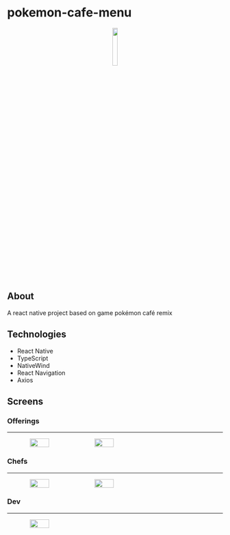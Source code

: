 # pokemon-cafe-menu
<p align="center">
  <img src="https://user-images.githubusercontent.com/38440662/216775511-29ad3011-439a-4ade-ba43-29d647c29f91.png" width="15%" height="15%" />
</p>

## About
A react native project based on game pokémon café remix

## Technologies
- React Native
- TypeScript
- NativeWind
- React Navigation
- Axios

## Screens

### Offerings

---

<div align="center" style="display: flex;">
  <img src="https://user-images.githubusercontent.com/38440662/216776110-4a6190bb-dbe9-4100-a397-eb0a56dec03a.jpeg" width="30%" height="30%" />
  <img src="https://user-images.githubusercontent.com/38440662/216776141-dcbbe370-e610-47fd-bd4b-6592bfdc97f0.jpeg" width="30%" height="30%" />
</div>

### Chefs

---

<div align="center" style="display: flex;">
  <img src="https://user-images.githubusercontent.com/38440662/216776159-c28dae2a-2ac9-4f13-b5ef-682e3578a978.jpeg" width="30%" height="30%" />
  <img src="https://user-images.githubusercontent.com/38440662/216776179-ea318e64-49a1-4c47-b56b-045b8cf40af7.jpeg" width="30%" height="30%" />
</div>

### Dev

---

<div align="center" style="display: flex;">
  <img src="https://user-images.githubusercontent.com/38440662/216776194-bca62191-4a48-4353-a969-8f3f434df402.jpeg" width="30%" height="30%" />
</div>
